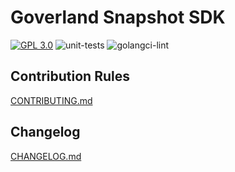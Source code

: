 # Goverland Snapshot SDK

<a href="https://github.com/goverland-labs/snapshot-sdk-go?tab=License-1-ov-file" rel="nofollow"><img src="https://img.shields.io/github/license/goverland-labs/snapshot-sdk-go" alt="GPL 3.0" style="max-width:100%;"></a>
![unit-tests](https://github.com/goverland-labs/goverland-platform-events/workflows/unit-tests/badge.svg)
![golangci-lint](https://github.com/goverland-labs/goverland-platform-events/workflows/golangci-lint/badge.svg)

## Contribution Rules

[CONTRIBUTING.md](CONTRIBUTING.md)

## Changelog

[CHANGELOG.md](CHANGELOG.md)
